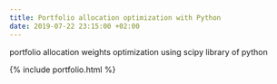 ```yaml
---
title: Portfolio allocation optimization with Python
date: 2019-07-22 23:15:00 +02:00
---
```


portfolio allocation weights optimization using scipy library of python

{% include portfolio.html %}